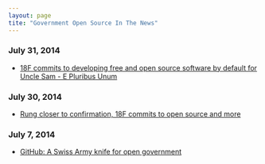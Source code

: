 ```yaml
---
layout: page
tite: "Government Open Source In The News"
---
```


### July 31, 2014
* [18F commits to developing free and open source software by default for Uncle Sam - E Pluribus Unum](http://e-pluribusunum.com/2014/07/31/18f-commits-to-developing-free-and-open-source-software-by-default-for-uncle-sam/)

### July 30, 2014
* [Rung closer to confirmation, 18F commits to open source and more](http://fcw.com/articles/2014/07/30/news-in-brief-july-30.aspx)

### July 7, 2014
* [GitHub: A Swiss Army knife for open government](http://fcw.com/articles/2014/07/07/github-swiss-army-knife.aspx)
